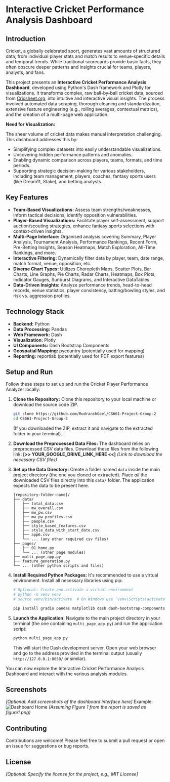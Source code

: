 # Interactive Cricket Performance Analysis Dashboard

## Introduction

Cricket, a globally celebrated sport, generates vast amounts of structured data, from individual player stats and match results to venue-specific details and temporal trends. While traditional scorecards provide basic facts, they often obscure deeper patterns and insights crucial for teams, players, analysts, and fans.

This project presents an **Interactive Cricket Performance Analysis Dashboard**, developed using Python's Dash framework and Plotly for visualizations. It transforms complex, raw ball-by-ball cricket data, sourced from [Cricsheet.org](https://cricsheet.org/), into intuitive and interactive visual insights. The process involved automated data scraping, thorough cleaning and standardization, extensive feature engineering (e.g., rolling averages, contextual metrics), and the creation of a multi-page web application.

**Need for Visualization:**

The sheer volume of cricket data makes manual interpretation challenging. This dashboard addresses this by:

*   Simplifying complex datasets into easily understandable visualizations.
*   Uncovering hidden performance patterns and anomalies.
*   Enabling dynamic comparison across players, teams, formats, and time periods.
*   Supporting strategic decision-making for various stakeholders, including team management, players, coaches, fantasy sports users (like Dream11, Stake), and betting analysts.

## Key Features

*   **Team-Based Visualizations:** Assess team strengths/weaknesses, inform tactical decisions, identify opposition vulnerabilities.
*   **Player-Based Visualizations:** Facilitate player self-assessment, support auction/scouting strategies, enhance fantasy sports selections with context-driven insights.
*   **Multi-Page Interface:** Organised analysis covering Summary, Player Analysis, Tournament Analysis, Performance Rankings, Recent Form, Pre-Betting Insights, Season Heatmaps, Match Exploration, All-Time Rankings, and more.
*   **Interactive Filtering:** Dynamically filter data by player, team, date range, match format, venue, opposition, etc.
*   **Diverse Chart Types:** Utilizes Choropleth Maps, Scatter Plots, Bar Charts, Line Graphs, Pie Charts, Radar Charts, Heatmaps, Box Plots, Indicator Gauges, Sunburst Diagrams, and Interactive DataTables.
*   **Data-Driven Insights:** Analyze performance trends, head-to-head records, venue statistics, player consistency, batting/bowling styles, and risk vs. aggression profiles.

## Technology Stack

*   **Backend:** Python
*   **Data Processing:** Pandas
*   **Web Framework:** Dash
*   **Visualization:** Plotly
*   **UI Components:** Dash Bootstrap Components
*   **Geospatial Mapping:** pycountry (potentially used for mapping)
*   **Reporting:** reportlab (potentially used for PDF export features)

## Setup and Run

Follow these steps to set up and run the Cricket Player Performance Analyzer locally:

1.  **Clone the Repository:**
    Clone this repository to your local machine or download the source code ZIP.
    ```bash
    git clone https://github.com/RudranshGoel/CS661-Project-Group-2
    cd CS661-Project-Group-2
    ```
    (If you downloaded the ZIP, extract it and navigate to the extracted folder in your terminal).

2.  **Download the Preprocessed Data Files:**
    The dashboard relies on preprocessed CSV data files. Download these files from the following link:
    **[>> YOUR_GOOGLE_DRIVE_LINK_HERE <<]**
    *(Link to download the necessary CSV files)*

3.  **Set up the Data Directory:**
    Create a folder named `data` inside the main project directory (the one you cloned or extracted). Place *all* the downloaded CSV files directly into this `data/` folder. The application expects the data to be present here.
    ```
    [repository-folder-name]/
    ├── data/
    │   ├── total_data.csv
    │   ├── mw_overall.csv
    │   ├── mw_pw.csv
    │   ├── mw_pw_profiles.csv
    │   ├── people.csv
    │   ├── style_based_features.csv
    │   ├── style_data_with_start_date.csv
    │   ├── app6.csv
    │   └── ... (any other required csv files)
    ├── pages/
    │   ├── 01_home.py
    │   └── ... (other page modules)
    ├── multi_page_app.py
    ├── feature_generation.py
    └── ... (other python scripts and files)
    ```

4.  **Install Required Python Packages:**
    It's recommended to use a virtual environment. Install all necessary libraries using pip:
    ```bash
    # Optional: Create and activate a virtual environment
    # python -m venv venv
    # source venv/bin/activate  # On Windows use `venv\Scripts\activate`

    pip install gradio pandas matplotlib dash dash-bootstrap-components plotly pycountry reportlab
    ```

5.  **Launch the Application:**
    Navigate to the main project directory in your terminal (the one containing `multi_page_app.py`) and run the application script:
    ```bash
    python multi_page_app.py
    ```
    This will start the Dash development server. Open your web browser and go to the address provided in the terminal output (usually `http://127.0.0.1:8050/` or similar).

You can now explore the Interactive Cricket Performance Analysis Dashboard and interact with the various analysis modules.

## Screenshots

*[Optional: Add screenshots of the dashboard interface here]*
Example:
![Dashboard Home](figure1.png) *(Assuming Figure 1 from the report is saved as figure1.png)*

## Contributing

Contributions are welcome! Please feel free to submit a pull request or open an issue for suggestions or bug reports.

## License

*[Optional: Specify the license for the project, e.g., MIT License]*
